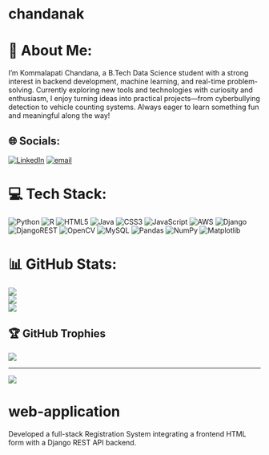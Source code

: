 # chandanak
# 💫 About Me:
I’m Kommalapati Chandana, a B.Tech Data Science student with a strong interest in backend development, machine learning, and real-time problem-solving. Currently exploring new tools and technologies with curiosity and enthusiasm, I enjoy turning ideas into practical projects—from cyberbullying detection to vehicle counting systems. Always eager to learn something fun and meaningful along the way!


## 🌐 Socials:
[![LinkedIn](https://img.shields.io/badge/LinkedIn-%230077B5.svg?logo=linkedin&logoColor=white)](https://linkedin.com/in/https://www.linkedin.com/in/chandana-kommalapati-3570252a4/) [![email](https://img.shields.io/badge/Email-D14836?logo=gmail&logoColor=white)](mailto:chandanak.kommalapati@gmail.com) 

# 💻 Tech Stack:
![Python](https://img.shields.io/badge/python-3670A0?style=for-the-badge&logo=python&logoColor=ffdd54) ![R](https://img.shields.io/badge/r-%23276DC3.svg?style=for-the-badge&logo=r&logoColor=white) ![HTML5](https://img.shields.io/badge/html5-%23E34F26.svg?style=for-the-badge&logo=html5&logoColor=white) ![Java](https://img.shields.io/badge/java-%23ED8B00.svg?style=for-the-badge&logo=openjdk&logoColor=white) ![CSS3](https://img.shields.io/badge/css3-%231572B6.svg?style=for-the-badge&logo=css3&logoColor=white) ![JavaScript](https://img.shields.io/badge/javascript-%23323330.svg?style=for-the-badge&logo=javascript&logoColor=%23F7DF1E) ![AWS](https://img.shields.io/badge/AWS-%23FF9900.svg?style=for-the-badge&logo=amazon-aws&logoColor=white) ![Django](https://img.shields.io/badge/django-%23092E20.svg?style=for-the-badge&logo=django&logoColor=white) ![DjangoREST](https://img.shields.io/badge/DJANGO-REST-ff1709?style=for-the-badge&logo=django&logoColor=white&color=ff1709&labelColor=gray) ![OpenCV](https://img.shields.io/badge/opencv-%23white.svg?style=for-the-badge&logo=opencv&logoColor=white) ![MySQL](https://img.shields.io/badge/mysql-4479A1.svg?style=for-the-badge&logo=mysql&logoColor=white) ![Pandas](https://img.shields.io/badge/pandas-%23150458.svg?style=for-the-badge&logo=pandas&logoColor=white) ![NumPy](https://img.shields.io/badge/numpy-%23013243.svg?style=for-the-badge&logo=numpy&logoColor=white) ![Matplotlib](https://img.shields.io/badge/Matplotlib-%23ffffff.svg?style=for-the-badge&logo=Matplotlib&logoColor=black)
# 📊 GitHub Stats:
![](https://github-readme-stats.vercel.app/api?username=chandanak721&theme=dark&hide_border=false&include_all_commits=false&count_private=false)<br/>
![](https://nirzak-streak-stats.vercel.app/?user=chandanak721&theme=dark&hide_border=false)<br/>
![](https://github-readme-stats.vercel.app/api/top-langs/?username=chandanak721&theme=dark&hide_border=false&include_all_commits=false&count_private=false&layout=compact)

## 🏆 GitHub Trophies
![](https://github-profile-trophy.vercel.app/?username=chandanak721&theme=radical&no-frame=false&no-bg=true&margin-w=4)

---
[![](https://visitcount.itsvg.in/api?id=chandanak721&icon=0&color=0)](https://visitcount.itsvg.in)

<!-- Proudly created with GPRM ( https://gprm.itsvg.in ) -->

# web-application
Developed a full-stack Registration System integrating a frontend HTML form with a Django REST API backend.
